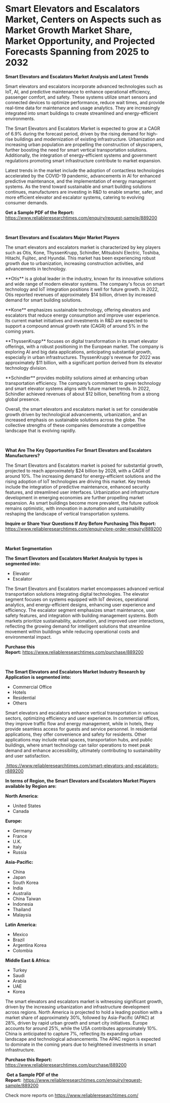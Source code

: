 <p><h1>Smart Elevators and Escalators Market, Centers on Aspects such as Market Growth Market Share, Market Opportunity, and Projected Forecasts Spanning from 2025 to 2032</h1></p><p><strong>Smart Elevators and Escalators Market Analysis and Latest Trends</strong></p>
<p><p>Smart elevators and escalators incorporate advanced technologies such as IoT, AI, and predictive maintenance to enhance operational efficiency, passenger comfort, and safety. These systems utilize smart sensors and connected devices to optimize performance, reduce wait times, and provide real-time data for maintenance and usage analytics. They are increasingly integrated into smart buildings to create streamlined and energy-efficient environments.</p><p>The Smart Elevators and Escalators Market is expected to grow at a CAGR of 6.9% during the forecast period, driven by the rising demand for high-rise buildings and modernization of existing infrastructure. Urbanization and increasing urban population are propelling the construction of skyscrapers, further boosting the need for smart vertical transportation solutions. Additionally, the integration of energy-efficient systems and government regulations promoting smart infrastructure contribute to market expansion.</p><p>Latest trends in the market include the adoption of contactless technologies accelerated by the COVID-19 pandemic, advancements in AI for enhanced predictive maintenance, and the implementation of energy management systems. As the trend toward sustainable and smart building solutions continues, manufacturers are investing in R&D to enable smarter, safer, and more efficient elevator and escalator systems, catering to evolving consumer demands.</p></p>
<p><strong>Get a Sample PDF of the Report:&nbsp;</strong> <a href="https://www.reliableresearchtimes.com/enquiry/request-sample/889200?utm_campaign=2203&utm_medium=2&utm_source=Github&utm_content=ia&utm_term=08042025&utm_id=smart-elevators-and-escalators">https://www.reliableresearchtimes.com/enquiry/request-sample/889200</a></p>
<p>&nbsp;</p>
<p><strong>Smart Elevators and Escalators Major Market Players</strong></p>
<p><p>The smart elevators and escalators market is characterized by key players such as Otis, Kone, ThyssenKrupp, Schindler, Mitsubishi Electric, Toshiba, Hitachi, Fujitec, and Hyundai. This market has been experiencing robust growth due to urbanization, increasing construction activities, and advancements in technology.</p><p>**Otis** is a global leader in the industry, known for its innovative solutions and wide range of modern elevator systems. The company's focus on smart technology and IoT integration positions it well for future growth. In 2022, Otis reported revenues of approximately $14 billion, driven by increased demand for smart building solutions.</p><p>**Kone** emphasizes sustainable technology, offering elevators and escalators that reduce energy consumption and improve user experience. Its current market initiatives and investments in R&D are expected to support a compound annual growth rate (CAGR) of around 5% in the coming years.</p><p>**ThyssenKrupp** focuses on digital transformation in its smart elevator offerings, with a robust positioning in the European market. The company is exploring AI and big data applications, anticipating substantial growth, especially in urban infrastructures. ThyssenKrupp's revenue for 2022 was approximately $11 billion, with a significant portion derived from its elevator technology division.</p><p>**Schindler** provides mobility solutions aimed at enhancing urban transportation efficiency. The company’s commitment to green technology and smart elevator systems aligns with future market trends. In 2022, Schindler achieved revenues of about $12 billion, benefiting from a strong global presence.</p><p>Overall, the smart elevators and escalators market is set for considerable growth driven by technological advancements, urbanization, and an increased emphasis on sustainable solutions across the globe. The collective strengths of these companies demonstrate a competitive landscape that is evolving rapidly.</p></p>
<p>&nbsp;</p>
<p><strong>What Are The Key Opportunities For Smart Elevators and Escalators Manufacturers?</strong></p>
<p><p>The Smart Elevators and Escalators market is poised for substantial growth, projected to reach approximately $24 billion by 2028, with a CAGR of around 10%. The increasing demand for energy-efficient solutions and the rising adoption of IoT technologies are driving this market. Key trends include the integration of predictive maintenance, enhanced security features, and streamlined user interfaces. Urbanization and infrastructure development in emerging economies are further propelling market expansion. As smart buildings become more prevalent, the future outlook remains optimistic, with innovation in automation and sustainability reshaping the landscape of vertical transportation systems.</p></p>
<p><strong>Inquire or Share Your Questions If Any Before Purchasing This Report:</strong> <a href="https://www.reliableresearchtimes.com/enquiry/pre-order-enquiry/889200?utm_campaign=2203&utm_medium=2&utm_source=Github&utm_content=ia&utm_term=08042025&utm_id=smart-elevators-and-escalators">https://www.reliableresearchtimes.com/enquiry/pre-order-enquiry/889200</a></p>
<p>&nbsp;</p>
<p><strong>Market Segmentation</strong></p>
<p><strong>The Smart Elevators and Escalators Market Analysis by types is segmented into:</strong></p>
<p><ul><li>Elevator</li><li>Escalator</li></ul></p>
<p><p>The Smart Elevators and Escalators market encompasses advanced vertical transportation solutions integrating digital technologies. The elevator segment focuses on systems equipped with IoT devices, operational analytics, and energy-efficient designs, enhancing user experience and efficiency. The escalator segment emphasizes smart maintenance, user safety features, and integration with building management systems. Both markets prioritize sustainability, automation, and improved user interactions, reflecting the growing demand for intelligent solutions that streamline movement within buildings while reducing operational costs and environmental impact.</p></p>
<p><strong>Purchase this Report:&nbsp;</strong><a href="https://www.reliableresearchtimes.com/purchase/889200?utm_campaign=2203&utm_medium=2&utm_source=Github&utm_content=ia&utm_term=08042025&utm_id=smart-elevators-and-escalators">https://www.reliableresearchtimes.com/purchase/889200</a></p>
<p>&nbsp;</p>
<p><strong>The Smart Elevators and Escalators Market Industry Research by Application is segmented into:</strong></p>
<p><ul><li>Commercial Office</li><li>Hotels</li><li>Residential</li><li>Others</li></ul></p>
<p><p>Smart elevators and escalators enhance vertical transportation in various sectors, optimizing efficiency and user experience. In commercial offices, they improve traffic flow and energy management, while in hotels, they provide seamless access for guests and service personnel. In residential applications, they offer convenience and safety for residents. Other applications may include retail spaces, transportation hubs, and public buildings, where smart technology can tailor operations to meet peak demand and enhance accessibility, ultimately contributing to sustainability and user satisfaction.</p></p>
<p><a href="https://www.reliableresearchtimes.com/smart-elevators-and-escalators-r889200?utm_campaign=2203&utm_medium=2&utm_source=Github&utm_content=ia&utm_term=08042025&utm_id=smart-elevators-and-escalators">&nbsp;https://www.reliableresearchtimes.com/smart-elevators-and-escalators-r889200</a></p>
<p><strong>In terms of Region, the Smart Elevators and Escalators Market Players available by Region are:</strong></p>
<p>
    <p> <strong> North America: </strong>
        <ul>
            <li>United States</li>
            <li>Canada</li>
        </ul>
        </p> 
    <p> <strong> Europe: </strong>
        <ul>
            <li>Germany</li>
            <li>France</li>
            <li>U.K.</li>
            <li>Italy</li>
            <li>Russia</li>
        </ul>
        </p> 
    <p> <strong> Asia-Pacific: </strong>
        <ul>
            <li>China</li>
            <li>Japan</li>
            <li>South Korea</li>
            <li>India</li>
            <li>Australia</li>
            <li>China Taiwan</li>
            <li>Indonesia</li>
            <li>Thailand</li>
            <li>Malaysia</li>
        </ul>
        </p> 
    <p> <strong> Latin America: </strong>
        <ul>
            <li>Mexico</li>
            <li>Brazil</li>
            <li>Argentina Korea</li>
            <li>Colombia</li>
        </ul>
        </p> 
    <p> <strong> Middle East & Africa: </strong>
        <ul>
            <li>Turkey</li>
            <li>Saudi</li>
            <li>Arabia</li>
            <li>UAE</li>
            <li>Korea</li>
        </ul>
    </p>
    </p>
<p><p>The smart elevators and escalators market is witnessing significant growth, driven by the increasing urbanization and infrastructure development across regions. North America is projected to hold a leading position with a market share of approximately 30%, followed by Asia-Pacific (APAC) at 28%, driven by rapid urban growth and smart city initiatives. Europe accounts for around 25%, while the USA contributes approximately 10%. China is anticipated to capture 7%, reflecting its expanding urban landscape and technological advancements. The APAC region is expected to dominate in the coming years due to heightened investments in smart infrastructure.</p></p>
<p><strong>Purchase this Report: </strong><a href="https://www.reliableresearchtimes.com/purchase/889200?utm_campaign=2203&utm_medium=2&utm_source=Github&utm_content=ia&utm_term=08042025&utm_id=smart-elevators-and-escalators">https://www.reliableresearchtimes.com/purchase/889200</a></p>
<p>&nbsp;<strong>Get a Sample PDF of the Report:&nbsp;&nbsp;</strong><a href="https://www.reliableresearchtimes.com/enquiry/request-sample/889200?utm_campaign=2203&utm_medium=2&utm_source=Github&utm_content=ia&utm_term=08042025&utm_id=smart-elevators-and-escalators">https://www.reliableresearchtimes.com/enquiry/request-sample/889200</a></p>
<p><strong></strong></p>
<p>Check more reports on <a href="https://www.reliableresearchtimes.com/?utm_campaign=2203&utm_medium=2&utm_source=Github&utm_content=ia&utm_term=08042025&utm_id=smart-elevators-and-escalators">https://www.reliableresearchtimes.com/</a></p>